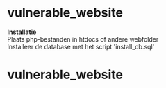 # vulnerable_website

**Installatie**<br>
Plaats php-bestanden in htdocs of andere webfolder<br>
Installeer de database met het script 'install_db.sql'

# vulnerable_website
